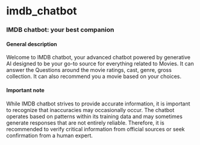# imdb_chatbot

###  IMDB chatbot: your best companion

#### General description
Welcome to IMDB chatbot, your advanced chatbot powered by generative AI designed to be your go-to source for everything related to Movies. It can answer the Questions around the movie ratings, cast, genre, gross collection. It can also recommend you a movie based on your choices.


#### Important note
While IMDB chatbot strives to provide accurate information, it is important to recognize that inaccuracies may occasionally occur. The chatbot operates based on patterns within its training data and may sometimes generate responses that are not entirely reliable. Therefore, it is recommended to verify critical information from official sources or seek confirmation from a human expert.
